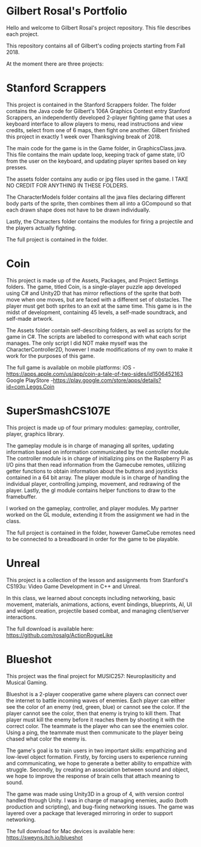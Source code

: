 # Gilbert Rosal's Portfolio

Hello and welcome to Gilbert Rosal's project repository. This file describes each project.

This repository contains all of Gilbert's coding projects starting from Fall 2018.

At the moment there are three projects:

# Stanford Scrappers
This project is contained in the Stanford Scrappers folder. The folder contains the Java code for Gilbert's 106A Graphics Contest entry Stanford Scrappers, an independently developed 2-player fighting game that uses a keyboard interface to allow players to menu, read instructions and view credits, select from one of 6 maps, then fight one another. Gilbert finished this project in exactly 1 week over Thanksgiving break of 2018.

The main code for the game is in the Game folder, in GraphicsClass.java. This file contains the main update loop, keeping track of game state, I/O from the user on the keyboard, and updating player sprites based on key presses.

The assets folder contains any audio or jpg files used in the game. I TAKE NO CREDIT FOR ANYTHING IN THESE FOLDERS.

The CharacterModels folder contains all the java files declaring different body parts of the sprite, then combines them all into a GCompound so that each drawn shape does not have to be drawn individually.

Lastly, the Characters folder contains the modules for firing a projectile and the players actually fighting.

The full project is contained in the folder.

# Coin
This project is made up of the Assets, Packages, and Project Settings folders. The game, titled Coin, is a single-player puzzle app developed using C# and Unity2D that has mirror reflections of the sprite that both move when one moves, but are faced with a different set of obstacles. The player must get both sprites to an exit at the same time. This game is in the midst of development, containing 45 levels, a self-made soundtrack, and self-made artwork.

The Assets folder contain self-describing folders, as well as scripts for the game in C#. The scripts are labelled to correspond with what each script manages. The only script I did NOT make myself was the CharacterController2D, however I made modifications of my own to make it work for the purposes of this game.

The full game is available on mobile platforms:
iOS - https://apps.apple.com/us/app/coin-a-tale-of-two-sides/id1506452163<br/>
Google PlayStore -https://play.google.com/store/apps/details?id=com.Leggs.Coin

# SuperSmashCS107E
This project is made up of four primary modules: gameplay, controller, player, graphics library.

The gameplay module is in charge of managing all sprites, updating information based on information communicated by the controller module. The controller module is in charge of initializing pins on the Raspberry Pi as I/O pins that then read information from the Gamecube remotes, utilizing getter functions to obtain information about the buttons and joysticks contained in a 64 bit array. The player module is in charge of handling the individual player, controlling jumping, movement, and redrawing of the player. Lastly, the gl module contains helper functions to draw to the framebuffer.

I worked on the gameplay, controller, and player modules. My partner worked on the GL module, extending it from the assignment we had in the class.

The full project is contained in the folder, however GameCube remotes need to be connected to a breadboard in order for the game to be playable.

# Unreal
This project is a collection of the lesson and assignments from Stanford's CS193u: Video Game Development in C++ and Unreal.

In this class, we learned about concepts including networking, basic movement, materials, animations, actions, event bindings, blueprints, AI, UI and widget creation, projectile based combat, and managing client/server interactions.

The full download is available here: https://github.com/rosalg/ActionRogueLike

# Blueshot
This project was the final project for MUSIC257: Neuroplasiticity and Musical Gaming.

Blueshot is a 2-player cooperative game where players can connect over the internet to battle incoming waves of enemies. Each player can either see the color of an enemy (red, green, blue) or cannot see the color. If the player cannot see the color, then that enemy is trying to kill them. That player must kill the enemy before it reaches them by shooting it with the correct color. The teammate is the player who can see the enemies color. Using a ping, the teammate must then communicate to the player being chased what color the enemy is.

The game's goal is to train users in two important skills: empathizing and low-level object formation. Firstly, by forcing users to experience running and communicating, we hope to generate a better ability to empathize with struggle. Secondly, by creating an association between sound and object, we hope to improve the response of brain cells that attach meaning to sound.

The game was made using Unity3D in a group of 4, with version control handled through Unity. I was in charge of managing enemies, audio (both production and scripting), and bug-fixing networking issues. The game was layered over a package that leveraged mirroring in order to support networking.

The full download for Mac devices is available here: https://sweyns.itch.io/blueshot
